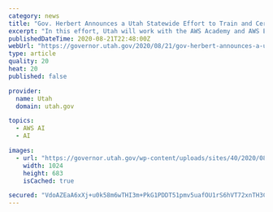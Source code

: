 ```yaml
---
category: news
title: "Gov. Herbert Announces a Utah Statewide Effort to Train and Certify 5,000 Students for Cloud Careers by June 2022 with Amazon Web Services"
excerpt: "In this effort, Utah will work with the AWS Academy and AWS Educate programs to prepare students for entry-level jobs in cloud computing. AWS Academy provides higher education institutions with no-cost,"
publishedDateTime: 2020-08-21T22:48:00Z
webUrl: "https://governor.utah.gov/2020/08/21/gov-herbert-announces-a-utah-statewide-effort-to-train-and-certify-5000-students-for-cloud-careers-by-june-2022-with-amazon-web-services/"
type: article
quality: 20
heat: 20
published: false

provider:
  name: Utah
  domain: utah.gov

topics:
  - AWS AI
  - AI

images:
  - url: "https://governor.utah.gov/wp-content/uploads/sites/40/2020/08/46600198075_800187a13b_b.jpg"
    width: 1024
    height: 683
    isCached: true

secured: "VdoAZEaA6xXj+u0k58m6wTHI3m+PkG1PDDT51pmv5uafOU1rS6hVT72xnTH3CJtdTLZX8YzE85+sYFMocD0wsquV30A8oxuxYDWSn2QdDUp9YzRa7xq+vXBGJxIe3vPxlifQ3S014tFOnae1SuknNrMsdHf+6RByv5+azkbjrzv56cQk+42CIeBeWlOuGhJGXAvetis4ktIuzs3O7RTklKPuYZx6q9uvBi8pAd8E1yFEZPeX2m7nyloTLYvmHC6PQUf0wyMgFujSXoD77h/tOEp9N2/l+vtoYR84oMQOXTgYBUZLQ3IYnwcm7xeItBycoImkE/V4NYn9ynKKuDAlhg==;F1clEWwPpudAE5BjKPPfeA=="
---
```


